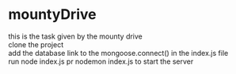 # mountyDrive
this is the task given by the mounty drive <br/>
clone the project <br/>
add the database link to the mongoose.connect() in the index.js file <br/>
run node index.js pr nodemon index.js to start the server <br/>
